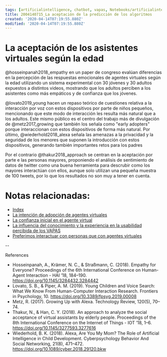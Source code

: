 ```yaml
---
tags: [artificialintelligence, chatbot, vapas, Notebooks/artificialintelligence, adoption, age]
title: 2004140715_La aceptación de la predicción de los algoritmos
created: '2020-04-14T07:19:55.880Z'
modified: '2020-04-14T07:19:55.880Z'
---
```


# La aceptación de los asistentes virtuales según la edad

@hosseinpanah2018_empathy en un paper de congreso evalúan diferencias en la percepción de las respuestas emocionales de agentes virtuales según la edad utilizando un sistema experimental con 30 jóvenes y 30 adultos expuestos a distintos videos, mostrando que los adultos perciben a los asistentes como más empáticos y de confianza que los jóvenes.

@lovato2019_young hacen un repaso teórico de cuestiones relativa a la interacción por voz con estos dispositivos por parte de niños pequeños, mencionando que este modo de interacción les resulta más natural que a los adultos. Este mismo público es el centro del trabajo más de divulgación de @metz2017_growing que también los señala como "early adopters" porque interaccionan con estos dispositivos de forma más natural. Por último, @wiederhold2018_alexa señala las amenazas a la privacidad y la seguridad de los menores que suponen la introducción con estos dispositivos, generando también importantes retos para los padres

Por el contrario @thakur2018_approach se centran en la aceptación por parte e las personas mayores, proponiendo el análisis de sentimiento de datos de twitter como una buena herramienta para descrubir como los mayores interactúan con ellos, aunque solo utilizan una pequeña muestra de 100 tweets, por lo que los resultados no son muy a tener en cuenta.

# Notas relacionadas:

- [Index](_2003101705_index.md)
- [La intención de adopción de agentes virtuales](2004060832_intencion_adopcion_agente_virtual.md)
- [La confianza inicial en el agente virtual](2004060904_confianza_agentevirtual.md)
- [La influencia del conocimiento y la experiencia en la usabilidad percibida de los VAPAS](2004150915_aceptacion_VAPA_experiencia_conocimiento.md)
- [Preferimos interactuar con personas que con agentes virtuales](2004041604_preferimos_comprar_personas_chatbot.md)


--

References

- Hosseinpanah, A., Krämer, N. C., & Straßmann, C. (2018). Empathy for Everyone? Proceedings of the 6th International Conference on Human-Agent Interaction - HAI ’18, 184–190. https://doi.org/10.1145/3284432.3284442
- Lovato, S. B., & Piper, A. M. (2019). Young Children and Voice Search: What We Know From Human-Computer Interaction Research. Frontiers in Psychology, 10. https://doi.org/10.3389/fpsyg.2019.00008
- Metz, R. (2017). Growing Up with Alexa. Technology Review, 120(5), 70–74.
- Thakur, N., & Han, C. Y. (2018). An approach to analyze the social acceptance of virtual assistants by elderly people. Proceedings of the 8th International Conference on the Internet of Things - IOT ’18, 1–6. https://doi.org/10.1145/3277593.3277616
- Wiederhold, B. K. (2018). Alexa, Are You My Mom? The Role of Artificial Intelligence in Child Development. Cyberpsychology Behavior And Social Networking, 21(8), 471–472. https://doi.org/10.1089/cyber.2018.29120.bkw